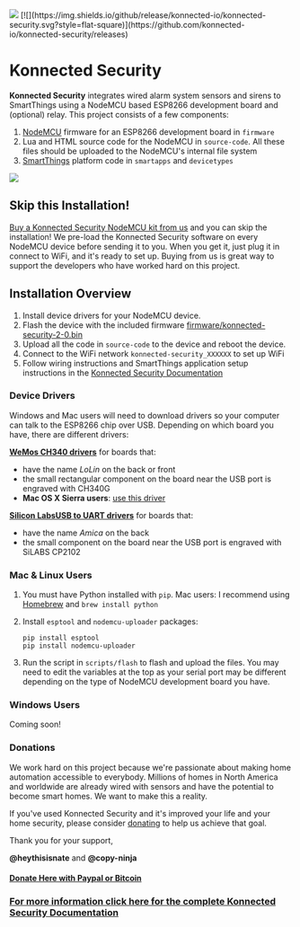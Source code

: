 <img src="https://raw.githubusercontent.com/konnected-io/docs/master/assets/images/logo-black-small.png" />
[![](https://img.shields.io/github/release/konnected-io/konnected-security.svg?style=flat-square)](https://github.com/konnected-io/konnected-security/releases)

# Konnected Security

**Konnected Security** integrates wired alarm system sensors and sirens to SmartThings using a NodeMCU based ESP8266 development
 board and (optional) relay. This project consists of a few components:
 
 1. [NodeMCU](http://nodemcu.com/index_en.html) firmware for an ESP8266 development board in `firmware`
 1. Lua and HTML source code for the NodeMCU in `source-code`. All these files should be uploaded to the NodeMCU's 
 internal file system
 1. [SmartThings](https://www.smartthings.com/) platform code in `smartapps` and `devicetypes`
 
![](http://docs.konnected.io/assets/images/konnected-alarm-panel.jpg)

## Skip this Installation!
[Buy a Konnected Security NodeMCU kit from us](https://store.konnected.io) and you can skip the installation! We
pre-load the Konnected Security software on every NodeMCU device before sending it to you. When you get it, just plug it
in connect to WiFi, and it's ready to set up. Buying from us is great way to support
the developers who have worked hard on this project.

## Installation Overview

 1. Install device drivers for your NodeMCU device.
 1. Flash the device with the included firmware [firmware/konnected-security-2-0.bin](firmware/konnected-security-2-0.bin)
 1. Upload all the code in `source-code` to the device and reboot the device.
 1. Connect to the WiFi network `konnected-security_XXXXXX` to set up WiFi
 1. Follow wiring instructions and SmartThings application setup instructions in the [Konnected Security Documentation](http://docs.konnected.io/security-alarm-system)

### Device Drivers

Windows and Mac users will need to download drivers so your computer can talk to the ESP8266 chip over USB. Depending
on which board you have, there are different drivers: 

**[WeMos CH340 drivers](https://www.wemos.cc/downloads)** for boards that:
* have the name _LoLin_ on the back or front
* the small rectangular component on the board near the USB port is engraved with CH340G
* **Mac OS X Sierra users**: [use this driver](http://kig.re/2014/12/31/how-to-use-arduino-nano-mini-pro-with-CH340G-on-mac-osx-yosemite.html)

**[Silicon LabsUSB to UART drivers](http://www.silabs.com/products/mcu/pages/usbtouartbridgevcpdrivers.aspx)** for boards that:
* have the name _Amica_ on the back
* the small component on the board near the USB port is engraved with SiLABS CP2102

### Mac & Linux Users

 1. You must have Python installed with `pip`. Mac users: I recommend using [Homebrew](https://brew.sh/) and `brew install python`
 1. Install `esptool` and `nodemcu-uploader` packages:
     
        pip install esptool
        pip install nodemcu-uploader
        
 1. Run the script in `scripts/flash` to flash and upload the files. You may need to edit the variables
 at the top as your serial port may be different depending on the type of
 NodeMCU development board you have.


### Windows Users

Coming soon!

### Donations

We work hard on this project because we're passionate about making home automation accessible to everybody. Millions of
 homes in North America and worldwide are already wired with sensors and have the potential to become smart homes. We
 want to make this a reality.
 
If you've used Konnected Security and it's improved your life and your home security, please consider [donating](http://docs.konnected.io/donate) to help us
achieve that goal.

Thank you for your support,

**@heythisisnate** and **@copy-ninja**

#### [Donate Here with Paypal or Bitcoin](http://docs.konnected.io/donate)

### [For more information click here for the complete Konnected Security Documentation](http://docs.konnected.io/security-alarm-system)



